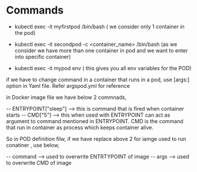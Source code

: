 # Commands

* kubectl exec -it myfirstpod /bin/bash  ( we consider only 1 container in the pod)

* kubectl exec -it secondpod -c <container_name> /bin/bash (as we consider we have more than one container in pod and we want to enter into specific container)

* kubectl exec -it mypod env ( this gives you all env variables for the POD)

if we have to change command in a container that runs in a pod, use [args:] option in Yaml file.
Refer argspod.yml for reference

in Docker image file we have below 2 commnads,

-- ENTRYPOINT["sleep"] --> this is command that is fired when container starts
-- CMD["5"] --> this when used with ENTRYPOINT can act as argument to command mentioned in ENTRYPOINT. 
                CMD is the command that run in container as process which keeps container alive.

So in POD definition filw, if we have replace above 2 for iamge used to run conatiner , use below,

-- command --> used to overwrite ENTRTYPOINT of image 
-- args    --> used to overwrite CMD of image